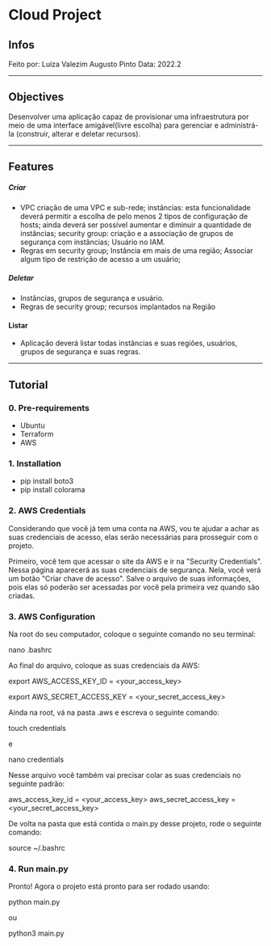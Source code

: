 # Cloud Project

## Infos
Feito por: Luiza Valezim Augusto Pinto
Data: 2022.2

---

## Objectives
Desenvolver uma aplicação capaz de provisionar uma infraestrutura por meio de uma interface amigável(livre escolha) para gerenciar e administrá-la (construir, alterar e deletar recursos).

---

## Features
##### Criar
- VPC criação de uma VPC e sub-rede; instâncias: esta funcionalidade deverá permitir a escolha de pelo menos 2 tipos de configuração de hosts; ainda deverá ser possível aumentar e diminuir a quantidade de instâncias; security group: criação e a associação de grupos de segurança com instâncias; Usuário no IAM.
- Regras em security group; Instância em mais de uma região; Associar algum tipo de restrição de acesso a um usuário;
##### Deletar
- Instâncias, grupos de segurança e usuário.
- Regras de security group; recursos implantados na Região
#### Listar
- Aplicação deverá listar todas instâncias e suas regiões, usuários, grupos de segurança e suas regras.

--- 

## Tutorial
### 0. Pre-requirements
- Ubuntu
- Terraform
- AWS

### 1. Installation
- pip install boto3
- pip install colorama

### 2. AWS Credentials
Considerando que você já tem uma conta na AWS, vou te ajudar a achar as suas credenciais de acesso, elas serão necessárias para prosseguir com o projeto.

Primeiro, você tem que acessar o site da AWS e ir na "Security Credentials". Nessa página aparecerá as suas credenciais de segurança. Nela, você verá um botão "Criar chave de acesso". Salve o arquivo de suas informações, pois elas só poderão ser acessadas por você pela primeira vez quando são criadas.

### 3. AWS Configuration
Na root do seu computador, coloque o seguinte comando no seu terminal:

nano .bashrc

Ao final do arquivo, coloque as suas credenciais da AWS:

export AWS_ACCESS_KEY_ID = <your_access_key>

export AWS_SECRET_ACCESS_KEY = <your_secret_access_key>

Ainda na root, vá na pasta .aws e escreva o seguinte comando:

touch credentials

e 

nano credentials

Nesse arquivo você também vai precisar colar as suas credenciais no seguinte padrão:

aws_access_key_id = <your_access_key>
aws_secret_access_key = <your_secret_access_key>

De volta na pasta que está contida o main.py desse projeto, rode o seguinte comando:

source ~/.bashrc

### 4. Run main.py

Pronto! Agora o projeto está pronto para ser rodado usando:

python main.py

ou

python3 main.py